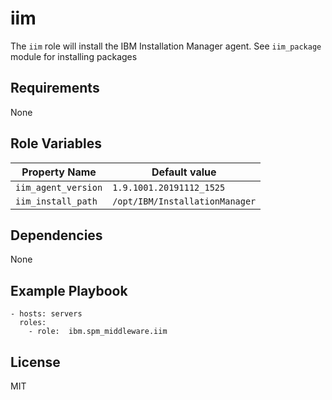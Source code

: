 # iim

The `iim` role will install the IBM Installation Manager agent. See `iim_package` module for installing packages

## Requirements

None

## Role Variables

| Property Name       | Default value                                         |
| ------------------- | ----------------------------------------------------- |
| `iim_agent_version` | `1.9.1001.20191112_1525`                              |
| `iim_install_path`  | `/opt/IBM/InstallationManager`                        |

## Dependencies

None

## Example Playbook

```
- hosts: servers
  roles:
    - role:  ibm.spm_middleware.iim
```

## License

MIT
